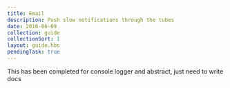```yaml
---
title: Email
description: Push slow notifications through the tubes
date: 2016-06-09
collection: guide
collectionSort: 1
layout: guide.hbs
pendingTask: true
---
```


This has been completed for console logger and abstract, just need to write docs
